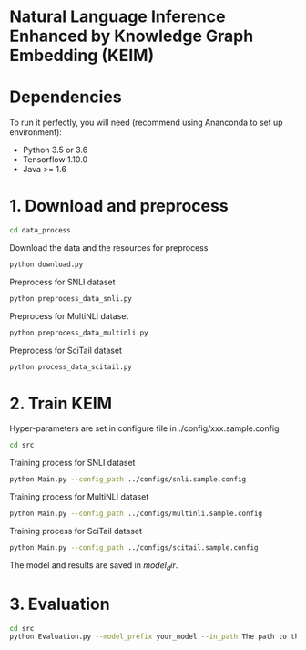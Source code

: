 # Natural Language Inference Enhanced by Knowledge Graph Embedding (KEIM)

# Dependencies
To run it perfectly, you will need (recommend using Ananconda to set up environment):
* Python 3.5 or 3.6
* Tensorflow 1.10.0
* Java >= 1.6

# 1. Download and preprocess 

```Bash
cd data_process
```

Download the data and the resources for preprocess

```Bash
python download.py
```
Preprocess for SNLI dataset

```Bash
python preprocess_data_snli.py
```

Preprocess for MultiNLI dataset

```Bash
python preprocess_data_multinli.py
```

Preprocess for SciTail dataset

```Bash
python process_data_scitail.py
```

# 2. Train KEIM
Hyper-parameters are set in configure file in ./config/xxx.sample.config

```Bash
cd src
```

Training process for SNLI dataset

```Bash
python Main.py --config_path ../configs/snli.sample.config
```

Training process for MultiNLI dataset

```Bash
python Main.py --config_path ../configs/multinli.sample.config
```

Training process for SciTail dataset

```Bash
python Main.py --config_path ../configs/scitail.sample.config
```

The model and results are saved in $model_dir$.

# 3. Evaluation

```Bash
cd src
python Evaluation.py --model_prefix your_model --in_path The path to the test file.
```
